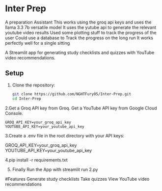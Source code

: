 # Inter Prep
A preparation Assistant
This works using the groq api keys and uses the llama 3.3 7b versatile model
It uses the yutube api to generate the relevant youtube video results
Used some plotting stuff to track the progress of the user
Could use a database to Track the progress on the long run
It works perfectly well for a single sitting


A Streamlit app for generating study checklists and quizzes with YouTube video recommendations.

## Setup
1. Clone the repository:
   ```bash
   git clone https://github.com/NGHTFury05/Inter-Prep.git
   cd Inter-Prep

2.Get a Groq API key from Groq.
  Get a YouTube API key from Google Cloud Console.

	GROQ_API_KEY=your_groq_api_key
	YOUTUBE_API_KEY=your_youtube_api_key

3.Create a .env file in the root directory with your API keys:

GROQ_API_KEY=your_groq_api_key
YOUTUBE_API_KEY=your_youtube_api_key

4.pip install -r requirements.txt

5. Finally Run the App with 
  streamlit run 2.py

#Features
 Generate study checklists
 Take quizzes
 View YouTube video recommendations
